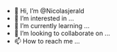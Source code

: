 - 👋 Hi, I’m @Nicolasjerald
- 👀 I’m interested in ...
- 🌱 I’m currently learning ...
- 💞️ I’m looking to collaborate on ...
- 📫 How to reach me ...

<!---
Nicolasjerald/Nicolasjerald is a ✨ special ✨ repository because its `README.md` (this file) appears on your GitHub profile.
You can click the Preview link to take a look at your changes.
--->
